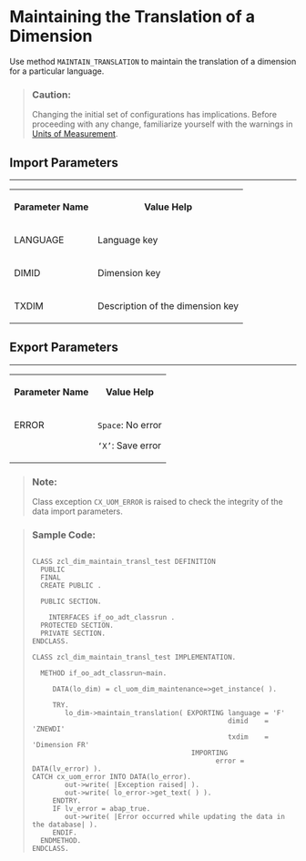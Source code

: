 <!-- loio3303320559344ac1a3fdbe5d1a51f93c -->

# Maintaining the Translation of a Dimension

Use method `MAINTAIN_TRANSLATION` to maintain the translation of a dimension for a particular language.

> ### Caution:  
> Changing the initial set of configurations has implications. Before proceeding with any change, familiarize yourself with the warnings in [Units of Measurement](units-of-measurement-8961c2c.md).



<a name="loio3303320559344ac1a3fdbe5d1a51f93c__section_tnc_phq_fdc"/>

## Import Parameters

****


<table>
<tr>
<th valign="top">

Parameter Name

</th>
<th valign="top">

Value Help

</th>
</tr>
<tr>
<td valign="top">

LANGUAGE



</td>
<td valign="top">

Language key

</td>
</tr>
<tr>
<td valign="top">

DIMID

</td>
<td valign="top">

Dimension key

</td>
</tr>
<tr>
<td valign="top">

TXDIM

</td>
<td valign="top">

Description of the dimension key

</td>
</tr>
</table>



<a name="loio3303320559344ac1a3fdbe5d1a51f93c__section_ihl_phq_fdc"/>

## Export Parameters

****


<table>
<tr>
<th valign="top">

Parameter Name

</th>
<th valign="top">

Value Help

</th>
</tr>
<tr>
<td valign="top">

ERROR

</td>
<td valign="top">

`Space`: No error

`‘X’`: Save error

</td>
</tr>
</table>

> ### Note:  
> Class exception `CX_UOM_ERROR` is raised to check the integrity of the data import parameters.

> ### Sample Code:  
> ```abap
> 
> CLASS zcl_dim_maintain_transl_test DEFINITION
>   PUBLIC
>   FINAL
>   CREATE PUBLIC .
> 
>   PUBLIC SECTION.
> 
>     INTERFACES if_oo_adt_classrun .
>   PROTECTED SECTION.
>   PRIVATE SECTION.
> ENDCLASS.
> 
> CLASS zcl_dim_maintain_transl_test IMPLEMENTATION.
> 
>   METHOD if_oo_adt_classrun~main.
> 
>      DATA(lo_dim) = cl_uom_dim_maintenance=>get_instance( ).
> 
>      TRY.
>         lo_dim->maintain_translation( EXPORTING language = 'F'
>                                                 dimid    = 'ZNEWDI'
>                                                 txdim    = 'Dimension FR'
>                                        IMPORTING
>                                              error = DATA(lv_error) ).
> CATCH cx_uom_error INTO DATA(lo_error).
>         out->write( |Exception raised| ).
>         out->write( lo_error->get_text( ) ).
>      ENDTRY.
>      IF lv_error = abap_true.
>         out->write( |Error occurred while updating the data in the database| ).
>      ENDIF.
>   ENDMETHOD.
> ENDCLASS.
> 
> ```

